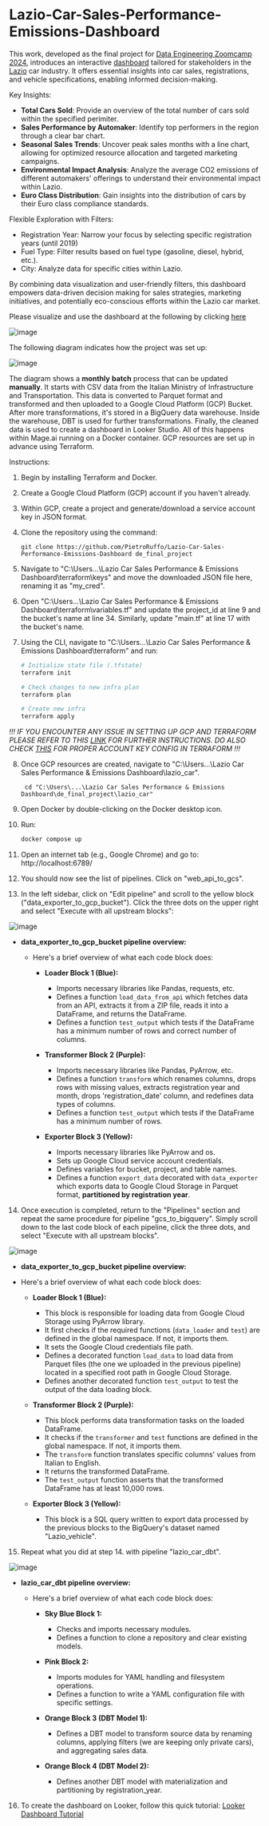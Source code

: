 # Lazio-Car-Sales-Performance-Emissions-Dashboard

This work, developed as the final project for [Data Engineering Zoomcamp 2024](https://github.com/DataTalksClub/data-engineering-zoomcamp), introduces an interactive [dashboard](https://lookerstudio.google.com/reporting/1fdade85-34b0-4e36-8552-6ea9ac601eb2/page/Az7uD) tailored for stakeholders in the [Lazio](https://en.wikipedia.org/wiki/Lazio#:~:text=Geography,-Relief%20map%20of&text=Lazio%20comprises%20a%20land%20area,Tyrrhenian%20Sea%20to%20the%20west.) car industry. It offers essential insights into car sales, registrations, and vehicle specifications, enabling informed decision-making.

Key Insights:
- **Total Cars Sold**: Provide an overview of the total number of cars sold within the specified perimiter.
- **Sales Performance by Automaker**: Identify top performers in the region through a clear bar chart.
- **Seasonal Sales Trends**: Uncover peak sales months with a line chart, allowing for optimized resource allocation and targeted marketing campaigns.
- **Environmental Impact Analysis**: Analyze the average CO2 emissions of different automakers' offerings to understand their environmental impact within Lazio.
- **Euro Class Distribution**: Gain insights into the distribution of cars by their Euro class compliance standards.

Flexible Exploration with Filters:
- Registration Year: Narrow your focus by selecting specific registration years (until 2019)
- Fuel Type: Filter results based on fuel type (gasoline, diesel, hybrid, etc.).
- City: Analyze data for specific cities within Lazio.

By combining data visualization and user-friendly filters, this dashboard empowers data-driven decision making for sales strategies, marketing initiatives, and potentially eco-conscious efforts within the Lazio car market.

Please visualize and use the dashboard at the following by clicking [here](https://lookerstudio.google.com/reporting/1fdade85-34b0-4e36-8552-6ea9ac601eb2/page/Az7uD)

![image](https://github.com/PietroRuffo/Lazio-Car-Sales-Performance-Emissions-Dashboard/assets/99428541/87031079-cb73-42eb-b96c-3b7fec91d5c8)


The following diagram indicates how the project was set up:

![image](https://github.com/PietroRuffo/Lazio-Car-Sales-Performance-Emissions-Dashboard/assets/99428541/9cd5b7c4-b638-4124-9a4f-0f75f8925533)


The diagram shows a **monthly** **batch** process that can be updated **manually**. It starts with CSV data from the Italian Ministry of Infrastructure and Transportation. This data is converted to Parquet format and transformed and then uploaded to a Google Cloud Platform (GCP) Bucket. After more transformations, it's stored in a BigQuery data warehouse. Inside the warehouse, DBT is used for further transformations. Finally, the cleaned data is used to create a dashboard in Looker Studio. All of this happens within Mage.ai running on a Docker container. GCP resources are set up in advance using Terraform.

Instructions:

1. Begin by installing Terraform and Docker.
2. Create a Google Cloud Platform (GCP) account if you haven't already.
3. Within GCP, create a project and generate/download a service account key in JSON format.
4. Clone the repository using the command:

    ```
    git clone https://github.com/PietroRuffo/Lazio-Car-Sales-Performance-Emissions-Dashboard de_final_project
    ```

5. Navigate to "C:\Users\...\Lazio Car Sales Performance & Emissions Dashboard\terraform\keys" and move the downloaded JSON file here, renaming it as "my_cred".
6. Open "C:\Users\...\Lazio Car Sales Performance & Emissions Dashboard\terraform\variables.tf" and update the project_id at line 9 and the bucket's name at line 34. Similarly, update "main.tf" at line 17 with the bucket's name.
7. Using the CLI, navigate to "C:\Users\...\Lazio Car Sales Performance & Emissions Dashboard\terraform" and run:

    ```bash
    # Initialize state file (.tfstate)
    terraform init

    # Check changes to new infra plan
    terraform plan

    # Create new infra
    terraform apply
    ```


    
*!!! IF YOU ENCOUNTER ANY ISSUE IN SETTING UP GCP AND TERRAFORM PLEASE REFER TO THIS [LINK](https://github.com/DataTalksClub/data-engineering-zoomcamp/tree/main/01-docker-terraform/1_terraform_gcp) FOR FURTHER INSTRUCTIONS. DO ALSO CHECK [THIS](https://www.youtube.com/watch?v=Y2ux7gq3Z0o) FOR PROPER ACCOUNT KEY CONFIG IN TERRAFORM !!!*



8. Once GCP resources are created, navigate to "C:\Users\...\Lazio Car Sales Performance & Emissions Dashboard\lazio_car".

   ```
    cd "C:\Users\...\Lazio Car Sales Performance & Emissions Dashboard\de_final_project\lazio_car"
    ```
9. Open Docker by double-clicking on the Docker desktop icon.
10. Run:

    ```bash
    docker compose up
    ```

11. Open an internet tab (e.g., Google Chrome) and go to: http://localhost:6789/
12. You should now see the list of pipelines. Click on "web_api_to_gcs".
13. In the left sidebar, click on "Edit pipeline" and scroll to the yellow block ("data_exporter_to_gcp_bucket"). Click the three dots on the upper right and select "Execute with all upstream blocks":


![image](https://github.com/PietroRuffo/Lazio-Car-Sales-Performance-Emissions-Dashboard/assets/99428541/067c0eab-cbaf-4bd9-aa4f-9ee7780cc840)


  - **data_exporter_to_gcp_bucket pipeline overview:**
    - Here's a brief overview of what each code block does:
    
      - **Loader Block 1 (Blue):**
        - Imports necessary libraries like Pandas, requests, etc.
        - Defines a function `load_data_from_api` which fetches data from an API, extracts it from a ZIP file, reads it into a DataFrame, and returns the DataFrame.
        - Defines a function `test_output` which tests if the DataFrame has a minimum number of rows and correct number of columns.
        
      - **Transformer Block 2 (Purple):**
        - Imports necessary libraries like Pandas, PyArrow, etc.
        - Defines a function `transform` which renames columns, drops rows with missing values, extracts registration year and month, drops 'registration_date' column, and redefines data types of columns.
        - Defines a function `test_output` which tests if the DataFrame has a minimum number of rows.
        
      - **Exporter Block 3 (Yellow):**
        - Imports necessary libraries like PyArrow and os.
        - Sets up Google Cloud service account credentials.
        - Defines variables for bucket, project, and table names.
        - Defines a function `export_data` decorated with `data_exporter` which exports data to Google Cloud Storage in Parquet format, **partitioned by registration year**.

14. Once execution is completed, return to the "Pipelines" section and repeat the same procedure for pipeline "gcs_to_bigquery". Simply scroll down to the last code block of each pipeline, click the three dots, and select "Execute with all upstream blocks".

    
![image](https://github.com/PietroRuffo/Lazio-Car-Sales-Performance-Emissions-Dashboard/assets/99428541/d2542a02-ac36-4780-9822-77f8cb705900)


- **data_exporter_to_gcp_bucket pipeline overview:**
 - Here's a brief overview of what each code block does:
  
    - **Loader Block 1 (Blue):**
      - This block is responsible for loading data from Google Cloud Storage using PyArrow library. 
      - It first checks if the required functions (`data_loader` and `test`) are defined in the global namespace. If not, it imports them.
      - It sets the Google Cloud credentials file path.
      - Defines a decorated function `load_data` to load data from Parquet files (the one we uploaded in the previous pipeline) located in a specified root path in Google Cloud Storage.
      - Defines another decorated function `test_output` to test the output of the data loading block.

    - **Transformer Block 2 (Purple):**
      - This block performs data transformation tasks on the loaded DataFrame.
      - It checks if the `transformer` and `test` functions are defined in the global namespace. If not, it imports them.
      - The `transform` function translates specific columns' values from Italian to English.
      - It returns the transformed DataFrame.
      - The `test_output` function asserts that the transformed DataFrame has at least 10,000 rows.

    - **Exporter Block 3 (Yellow):**
      - This block is a SQL query written to export data processed by the previous blocks to the BigQuery's dataset named "Lazio_vehicle".
        
15. Repeat what you did at step 14. with pipeline "lazio_car_dbt".

![image](https://github.com/PietroRuffo/Lazio-Car-Sales-Performance-Emissions-Dashboard/assets/99428541/4cb2e375-eb77-4870-a94c-99d1434ddab7)

- **lazio_car_dbt pipeline overview:**
  - Here's a brief overview of what each code block does:
  
    - **Sky Blue Block 1:**
      - Checks and imports necessary modules.
      - Defines a function to clone a repository and clear existing models.
      
    - **Pink Block 2:**
      - Imports modules for YAML handling and filesystem operations.
      - Defines a function to write a YAML configuration file with specific settings.
      
    - **Orange Block 3 (DBT Model 1):**
      - Defines a DBT model to transform source data by renaming columns, applying filters (we are keeping only private cars), and aggregating sales data.
      
    - **Orange Block 4 (DBT Model 2):**
      - Defines another DBT model with materialization and partitioning by registration_year.





16. To create the dashboard on Looker, follow this quick tutorial: [Looker Dashboard Tutorial](https://www.youtube.com/watch?v=39nLTs74A3E&list=PL3MmuxUbc_hJed7dXYoJw8DoCuVHhGEQb&index=49)

